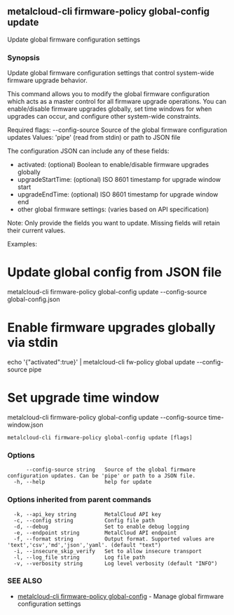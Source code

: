 ## metalcloud-cli firmware-policy global-config update

Update global firmware configuration settings

### Synopsis

Update global firmware configuration settings that control system-wide firmware upgrade behavior.

This command allows you to modify the global firmware configuration which acts as
a master control for all firmware upgrade operations. You can enable/disable
firmware upgrades globally, set time windows for when upgrades can occur,
and configure other system-wide constraints.

Required flags:
  --config-source         Source of the global firmware configuration updates
                          Values: 'pipe' (read from stdin) or path to JSON file

The configuration JSON can include any of these fields:
  - activated: (optional) Boolean to enable/disable firmware upgrades globally
  - upgradeStartTime: (optional) ISO 8601 timestamp for upgrade window start
  - upgradeEndTime: (optional) ISO 8601 timestamp for upgrade window end
  - other global firmware settings: (varies based on API specification)

Note: Only provide the fields you want to update. Missing fields will retain
their current values.

Examples:
  # Update global config from JSON file
  metalcloud-cli firmware-policy global-config update --config-source global-config.json
  
  # Enable firmware upgrades globally via stdin
  echo '{"activated":true}' | metalcloud-cli fw-policy global update --config-source pipe
  
  # Set upgrade time window
  metalcloud-cli firmware-policy global-config update --config-source time-window.json

```
metalcloud-cli firmware-policy global-config update [flags]
```

### Options

```
      --config-source string   Source of the global firmware configuration updates. Can be 'pipe' or path to a JSON file.
  -h, --help                   help for update
```

### Options inherited from parent commands

```
  -k, --api_key string         MetalCloud API key
  -c, --config string          Config file path
  -d, --debug                  Set to enable debug logging
  -e, --endpoint string        MetalCloud API endpoint
  -f, --format string          Output format. Supported values are 'text','csv','md','json','yaml'. (default "text")
  -i, --insecure_skip_verify   Set to allow insecure transport
  -l, --log_file string        Log file path
  -v, --verbosity string       Log level verbosity (default "INFO")
```

### SEE ALSO

* [metalcloud-cli firmware-policy global-config](metalcloud-cli_firmware-policy_global-config.md)	 - Manage global firmware configuration settings

